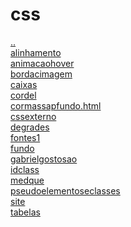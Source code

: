 # css 
<a href='https://gabrielryanft.github.io/learning/cursoemvideo/htmlecss' target='_self' rel='prev'>..</a><br/>
<a href='https://gabrielryanft.github.io/learning/cursoemvideo/htmlecss/css/alinhamento/' target='_self' rel='next'>alinhamento</a><br/>
<a href='https://gabrielryanft.github.io/learning/cursoemvideo/htmlecss/css/animacaohover/' target='_self' rel='next'>animacaohover</a><br/>
<a href='https://gabrielryanft.github.io/learning/cursoemvideo/htmlecss/css/bordacimagem/' target='_self' rel='next'>bordacimagem</a><br/>
<a href='https://gabrielryanft.github.io/learning/cursoemvideo/htmlecss/css/caixas/' target='_self' rel='next'>caixas</a><br/>
<a href='https://gabrielryanft.github.io/learning/cursoemvideo/htmlecss/css/cordel/' target='_self' rel='next'>cordel</a><br/>
<a href='https://gabrielryanft.github.io/learning/cursoemvideo/htmlecss/css/cormassapfundo.html' target='_blank' rel='next'>cormassapfundo.html</a><br/>
<a href='https://gabrielryanft.github.io/learning/cursoemvideo/htmlecss/css/cssexterno/' target='_self' rel='next'>cssexterno</a><br/>
<a href='https://gabrielryanft.github.io/learning/cursoemvideo/htmlecss/css/degrades/' target='_self' rel='next'>degrades</a><br/>
<a href='https://gabrielryanft.github.io/learning/cursoemvideo/htmlecss/css/fontes1/' target='_self' rel='next'>fontes1</a><br/>
<a href='https://gabrielryanft.github.io/learning/cursoemvideo/htmlecss/css/fundo/' target='_self' rel='next'>fundo</a><br/>
<a href='https://gabrielryanft.github.io/learning/cursoemvideo/htmlecss/css/gabrielgostosao/' target='_self' rel='next'>gabrielgostosao</a><br/>
<a href='https://gabrielryanft.github.io/learning/cursoemvideo/htmlecss/css/idclass/' target='_self' rel='next'>idclass</a><br/>
<a href='https://gabrielryanft.github.io/learning/cursoemvideo/htmlecss/css/medque/' target='_self' rel='next'>medque</a><br/>
<a href='https://gabrielryanft.github.io/learning/cursoemvideo/htmlecss/css/pseudoelementoseclasses/' target='_self' rel='next'>pseudoelementoseclasses</a><br/>
<a href='https://gabrielryanft.github.io/learning/cursoemvideo/htmlecss/css/site/' target='_self' rel='next'>site</a><br/>
<a href='https://gabrielryanft.github.io/learning/cursoemvideo/htmlecss/css/tabelas/' target='_self' rel='next'>tabelas</a><br/>

